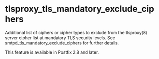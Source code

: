 # tlsproxy_tls_mandatory_exclude_ciphers 

 Additional list of ciphers or cipher types to exclude from the
tlsproxy(8) server cipher list at mandatory TLS security levels.
See smtpd_tls_mandatory_exclude_ciphers for further details. 

 This feature is available in Postfix 2.8 and later. 


